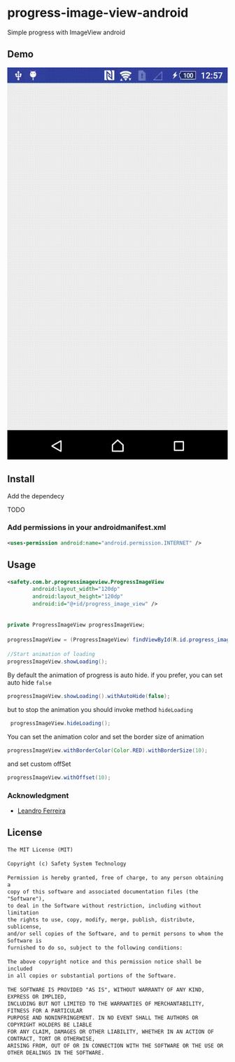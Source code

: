 # progress-image-view-android
Simple progress with ImageView android

## Demo
<p align="center">
  <img src="etc/demo.gif" alt="progress image view" />
</p>

## Install 
Add the dependecy

TODO


### Add permissions in your androidmanifest.xml
```xml
<uses-permission android:name="android.permission.INTERNET" />
```

## Usage

```xml
<safety.com.br.progressimageview.ProgressImageView
        android:layout_width="120dp"
        android:layout_height="120dp"
        android:id="@+id/progress_image_view" />

```

```java

private ProgressImageView progressImageView;

progressImageView = (ProgressImageView) findViewById(R.id.progress_image_view);

//Start animation of loading
progressImageView.showLoading();

```
By default the animation of progress is auto hide.
if you prefer, you can set auto hide `false`
```java
progressImageView.showLoading().withAutoHide(false);
```
but to stop the animation you should invoke method `hideLoading`
```java
 progressImageView.hideLoading();
```

You can set the animation color and set the border size of animation
```java
progressImageView.withBorderColor(Color.RED).withBorderSize(10);
```
and set custom offSet 
```java
progressImageView.withOffset(10);
```
### Acknowledgment
         
 * [Leandro Ferreira](https://github.com/leandroBorgesFerreira)


## License
    The MIT License (MIT)

    Copyright (c) Safety System Technology

    Permission is hereby granted, free of charge, to any person obtaining a 
    copy of this software and associated documentation files (the "Software"), 
    to deal in the Software without restriction, including without limitation 
    the rights to use, copy, modify, merge, publish, distribute, sublicense, 
    and/or sell copies of the Software, and to permit persons to whom the Software is 
    furnished to do so, subject to the following conditions:

    The above copyright notice and this permission notice shall be included 
    in all copies or substantial portions of the Software.

    THE SOFTWARE IS PROVIDED "AS IS", WITHOUT WARRANTY OF ANY KIND, EXPRESS OR IMPLIED, 
    INCLUDING BUT NOT LIMITED TO THE WARRANTIES OF MERCHANTABILITY, FITNESS FOR A PARTICULAR 
    PURPOSE AND NONINFRINGEMENT. IN NO EVENT SHALL THE AUTHORS OR COPYRIGHT HOLDERS BE LIABLE 
    FOR ANY CLAIM, DAMAGES OR OTHER LIABILITY, WHETHER IN AN ACTION OF CONTRACT, TORT OR OTHERWISE,
    ARISING FROM, OUT OF OR IN CONNECTION WITH THE SOFTWARE OR THE USE OR OTHER DEALINGS IN THE SOFTWARE.
